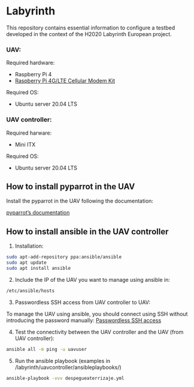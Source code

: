 # Labyrinth

This repository contains essential information to configure a testbed developed in the context of the H2020 Labyrinth European project.

### UAV: 
Required hardware:
* Raspberry Pi 4
* [Raspberry Pi 4G/LTE Cellular Modem Kit](https://sixfab.com/product/raspberry-pi-4g-lte-modem-kit/)

Required OS:
* Ubuntu server 20.04 LTS
### UAV controller:
Required harware:
* Mini ITX

Required OS:
* Ubuntu server 20.04 LTS

## How to install pyparrot in the UAV

Install the pyparrot in the UAV following the documentation:

[pyparrot’s documentation](https://pyparrot.readthedocs.io/en/latest/)

## How to install ansible in the UAV controller

1. Installation:
``` bash
sudo apt-add-repository ppa:ansible/ansible
sudo apt update
sudo apt install ansible
```

2. Include the IP of the UAV you want to manage using ansible in:
```bash
/etc/ansible/hosts
```

3. Passwordless SSH access from UAV controller to UAV:

To manage the UAV using ansible, you should connect using SSH without introducing the password manually:
[Passwordless SSH access](https://www.raspberrypi.org/documentation/remote-access/ssh/passwordless.md)

4. Test the connectivity between the UAV controller and the UAV (from UAV controller):

```bash
ansible all -m ping -u uavuser
```

5. Run the ansible playbook (examples in /labyrinth/uavcontroller/ansibleplaybooks/)
```bash
ansible-playbook -vvv despegueaterrizaje.yml
```
